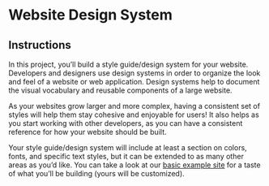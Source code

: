 # Website Design System

## Instructions

In this project, you’ll build a style guide/design system for your website. Developers and designers use design systems in order to organize the look and feel of a website or web application. Design systems help to document the visual vocabulary and reusable components of a large website.

As your websites grow larger and more complex, having a consistent set of styles will help them stay cohesive and enjoyable for users! It also helps as you start working with other developers, as you can have a consistent reference for how your website should be built.

Your style guide/design system will include at least a section on colors, fonts, and specific text styles, but it can be extended to as many other areas as you’d like. You can take a look at our [basic example site](https://content.codecademy.com/PRO/independent-practice-projects/website-design-system/example/index.html?_gl=1*1bnxxbk*_ga*MjE0NDg4NjUyNi4xNjUxNDYzNzE3*_ga_3LRZM6TM9L*MTY1MzcxNDM2OC40NC4xLjE2NTM3MjA1MDUuNTU.) for a taste of what you’ll be building (yours will be customized).
